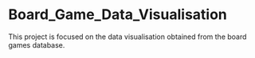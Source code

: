 # Board_Game_Data_Visualisation
 This project is focused on the data visualisation obtained from the board games database.
